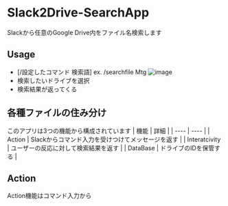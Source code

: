 # Slack2Drive-SearchApp
Slackから任意のGoogle Drive内をファイル名検索します

## Usage
- [/設定したコマンド 検索語] ex. /searchfile Mtg
![image](https://user-images.githubusercontent.com/66460987/150640809-b4d6caf9-6dfd-400c-89c4-183c87143b2f.png)
- 検索したいドライブを選択
- 検索結果が返ってくる


## 各種ファイルの住み分け
このアプリは3つの機能から構成されています
|  機能  |  詳細  |
| ---- | ---- |
|  Action  |  Slackからコマンド入力を受けつけてメッセージを返す  |
|  Interatcivity  |  ユーザーの反応に対して検索結果を返す  |
|  DataBase  |  ドライブのIDを保管する  |

## Action
Action機能はコマンド入力から
